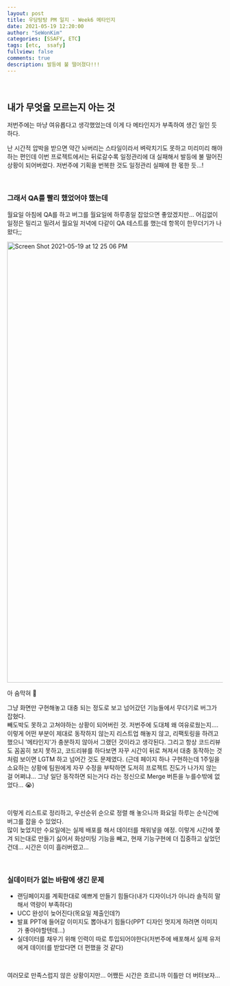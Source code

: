 ```yaml
---
layout: post
title: 우당탕탕 PM 일지 - Week6 메타인지
date: 2021-05-19 12:20:00
author: "SeWonKim"
categories: [SSAFY, ETC]
tags: [etc,  ssafy]
fullview: false
comments: true
description: 발등에 불 떨어졌다!!!
---
```


&nbsp;

## 내가 무엇을 모르는지 아는 것 

저번주에는 마냥 여유롭다고 생각했었는데 이게 다 메타인지가 부족하여 생긴 일인 듯 하다.

난 시간적 압박을 받으면 약간 놔버리는 스타일이라서 벼락치기도 못하고 미리미리 해야하는 편인데 이번 프로젝트에서는 뒤로갈수록 일정관리에 대 실패해서 발등에 불 떨어진 상황이 되어버렸다. 저번주에 기획을 번복한 것도 일정관리 실패에 한 몫한 듯...!

&nbsp;

### 그래서 QA를 빨리 했었어야 했는데

월요일 아침에 QA를 하고 버그를 월요일에 하루종일 잡았으면 좋았겠지만... 어김없이 일정은 밀리고 밀려서 월요일 저녁에 다같이 QA 테스트를 했는데 항목이 한무더기가 나왔다;;

<img width="1028" alt="Screen Shot 2021-05-19 at 12 25 06 PM" src="https://user-images.githubusercontent.com/30452963/118752157-8c690080-b89d-11eb-9d25-f97e2aa2b020.png">

아 숨막혀 🤮

그냥 화면만 구현해놓고 대충 되는 정도로 보고 넘어갔던 기능들에서 무더기로 버그가 잡혔다.      
빼도박도 못하고 고쳐야하는 상황이 되어버린 것. 저번주에 도대체 왜 여유로웠는지....      
이렇게 어떤 부분이 제대로 동작하지 않는지 리스트업 해놓지 않고, 리팩토링을 하려고 했으니 '메타인지'가 충분하지 않아서 그랬던 것이라고 생각된다. 그리고 항상 코드리뷰도 꼼꼼히 보지 못하고, 코드리뷰를 하다보면 자꾸 시간이 뒤로 쳐져서 대충 동작하는 것처럼 보이면 LGTM 하고 넘어간 것도 문제였다. (근데 페이지 하나 구현하는데 1주일을 소요하는 상황에 팀원에게 자꾸 수정을 부탁하면 도저히 프로젝트 진도가 나가지 않는 걸 어쩌냐... 그냥 일단 동작하면 되는거다 라는 정신으로 Merge 버튼을 누를수밖에 없었다... 😭) 

&nbsp;

이렇게 리스트로 정리하고, 우선순위 순으로 정렬 해 놓으니까 화요일 하루는 순식간에 버그를 잡을 수 있었다.      
많이 늦었지만 수요일에는 실제 배포를 해서 데이터를 채워넣을 예정. 이렇게 시간에 쫓겨 되는대로 만들기 싫어서 화상미팅 기능을 빼고, 현재 기능구현에 더 집중하고 싶었던 건데... 시간은 이미 흘러버렸고...

&nbsp;

### 실데이터가 없는 바람에 생긴 문제

- 랜딩페이지를 계획한대로 예쁘게 만들기 힘들다(내가 디자이너가 아니라 솔직히 말해서 역량이 부족하다)
- UCC 완성이 늦어진다(목요일 제출인데?)
- 발표 PPT에 들어갈 이미지도 뽑아내기 힘들다(PPT 디자인 멋지게 하려면 이미지가 좋아야할텐데...)
- 실데이터를 채우기 위해 인력이 따로 투입되어야한다(저번주에 배포해서 실제 유저에게 데이터를 받았다면 더 편했을 것 같다)

&nbsp;

여러모로 만족스럽지 않은 상황이지만... 어쨌든 시간은 흐르니까 이틀만 더 버텨보자...


&nbsp;
&nbsp;
